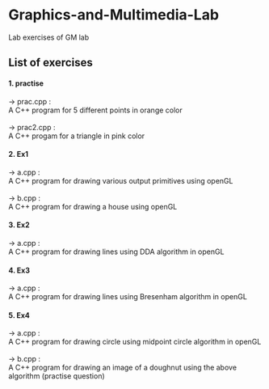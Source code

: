 # Graphics-and-Multimedia-Lab
Lab exercises of GM lab
## List of exercises
#### 1. practise
 -> prac.cpp : <br/>
A C++ program for 5 different points in orange color <br/> <br/>
 -> prac2.cpp : <br/> 
A C++ progam for a triangle in pink color <br/>

#### 2. Ex1
-> a.cpp : <br/>
A C++ program for drawing various output primitives using openGL <br/><br/>
-> b.cpp : <br/>
A C++ program for drawing a house using openGL <br/>

#### 3. Ex2
-> a.cpp : <br/>
A C++ program for drawing lines using DDA algorithm in openGL <br/>

#### 4. Ex3
-> a.cpp : <br/>
A C++ program for drawing lines using Bresenham algorithm in openGL <br/>

#### 5. Ex4
-> a.cpp : <br/>
A C++ program for drawing circle using midpoint circle algorithm in openGL <br/><br/>
-> b.cpp : <br/>
A C++ program for drawing an image of a doughnut using the above algorithm (practise question) <br/>

